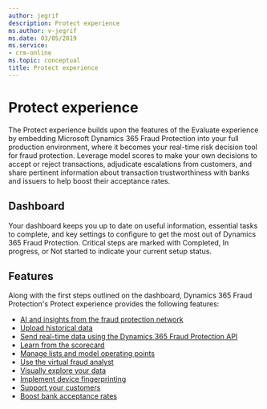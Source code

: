 ```yaml
---
author: jegrif
description: Protect experience
ms.author: v-jegrif
ms.date: 03/05/2019
ms.service:
- crm-online
ms.topic: conceptual
title: Protect experience
---
```



# Protect experience

The Protect experience builds upon the features of the Evaluate experience by embedding Microsoft Dynamics 365 Fraud Protection into your full production environment, where it becomes your real-time risk decision tool for fraud protection. Leverage model scores to make your own decisions to accept or reject transactions, adjudicate escalations from customers, and share pertinent information about transaction trustworthiness with banks and issuers to help boost their acceptance rates.

## Dashboard 
Your dashboard keeps you up to date on useful information, essential tasks to complete, and key settings to configure to get the most out of Dynamics 365 Fraud Protection. Critical steps are marked with Completed, In progress, or Not started to indicate your current setup status.

## Features 
Along with the first steps outlined on the dashboard, Dynamics 365 Fraud Protection's Protect experience provides the following features: 

- [AI and insights from the fraud protection network](fraud-protection-network.md)
- [Upload historical data](data-upload.md)
- [Send real-time data using the Dynamics 365 Fraud Protection API](send-real-time-api.md)
- [Learn from the scorecard](scorecard.md)
- [Manage lists and model operating points](lists-model-operating-points.md)
- [Use the virtual fraud analyst](virtual-fraud-analyst.md)
- [Visually explore your data](graph-explorer.md)
- [Implement device fingerprinting](device-fingerprinting.md)
- [Support your customers](risk-support.md)
- [Boost bank acceptance rates](transaction-acceptance-booster.md)
